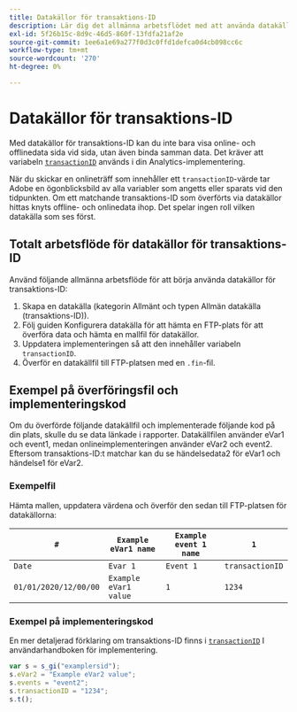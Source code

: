 ```yaml
---
title: Datakällor för transaktions-ID
description: Lär dig det allmänna arbetsflödet med att använda datakällor för transaktions-ID.
exl-id: 5f26b15c-8d9c-46d5-860f-13fdfa21af2e
source-git-commit: 1ee6a1e69a277f0d3c0ffd1defca0d4cb098cc6c
workflow-type: tm+mt
source-wordcount: '270'
ht-degree: 0%

---
```


# Datakällor för transaktions-ID

Med datakällor för transaktions-ID kan du inte bara visa online- och offlinedata sida vid sida, utan även binda samman data. Det kräver att variabeln [`transactionID`](/help/implement/vars/page-vars/transactionid.md) används i din Analytics-implementering.

När du skickar en onlineträff som innehåller ett `transactionID`-värde tar Adobe en ögonblicksbild av alla variabler som angetts eller sparats vid den tidpunkten. Om ett matchande transaktions-ID som överförts via datakällor hittas knyts offline- och onlinedata ihop. Det spelar ingen roll vilken datakälla som ses först.

## Totalt arbetsflöde för datakällor för transaktions-ID

Använd följande allmänna arbetsflöde för att börja använda datakällor för transaktions-ID:

1. Skapa en datakälla (kategorin Allmänt och typen Allmän datakälla (transaktions-ID)).
1. Följ guiden Konfigurera datakälla för att hämta en FTP-plats för att överföra data och hämta en mallfil för datakällor.
1. Uppdatera implementeringen så att den innehåller variabeln `transactionID`.
1. Överför en datakällfil till FTP-platsen med en `.fin`-fil.

## Exempel på överföringsfil och implementeringskod

Om du överförde följande datakällfil och implementerade följande kod på din plats, skulle du se data länkade i rapporter. Datakällfilen använder eVar1 och event1, medan onlineimplementeringen använder eVar2 och event2. Eftersom transaktions-ID:t matchar kan du se händelsedata2 för eVar1 och händelse1 för eVar2.

### Exempelfil

Hämta mallen, uppdatera värdena och överför den sedan till FTP-platsen för datakällorna:

| `#` | `Example eVar1 name` | `Example event 1 name` | `1` |
|---|---|---|---|
| `Date` | `Evar 1` | `Event 1` | `transactionID` |
| `01/01/2020/12/00/00` | `Example eVar1 value` | `1` | `1234` |

### Exempel på implementeringskod

En mer detaljerad förklaring om transaktions-ID finns i [`transactionID`](/help/implement/vars/page-vars/transactionid.md) I användarhandboken för implementering.

```js
var s = s_gi("examplersid");
s.eVar2 = "Example eVar2 value";
s.events = "event2";
s.transactionID = "1234";
s.t();
```
